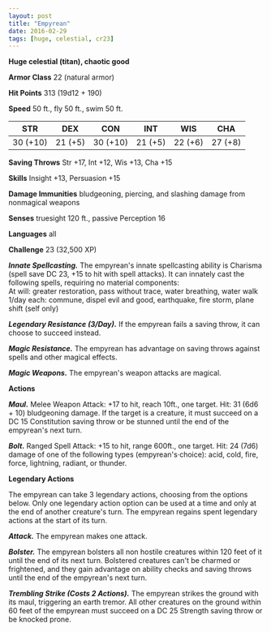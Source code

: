 ```yaml
---
layout: post
title: "Empyrean"
date: 2016-02-29
tags: [huge, celestial, cr23]
---
```


**Huge celestial (titan), chaotic good**

**Armor Class** 22 (natural armor)

**Hit Points** 313 (19d12 + 190)

**Speed** 50 ft., fly 50 ft., swim 50 ft.

|   STR   |   DEX   |   CON   |   INT   |   WIS   |   CHA   |
|:-----:|:-----:|:-----:|:-----:|:-----:|:-----:|
| 30 (+10) | 21 (+5) | 30 (+10) | 21 (+5) | 22 (+6) | 27 (+8) |

**Saving Throws** Str +17, Int +12, Wis +13, Cha +15

**Skills** Insight +13, Persuasion +15

**Damage Immunities** bludgeoning, piercing, and slashing damage from nonmagical weapons

**Senses** truesight 120 ft., passive Perception 16

**Languages** all

**Challenge** 23 (32,500 XP)

***Innate Spellcasting.*** The empyrean's innate spellcasting ability is Charisma (spell save DC 23, +15 to hit with spell attacks). It can innately cast the following spells, requiring no material components:  
At will: greater restoration, pass without trace, water breathing, water walk  
1/day each: commune, dispel evil and good, earthquake, fire storm, plane shift (self only)  

***Legendary Resistance (3/Day).*** If the empyrean fails a saving throw, it can choose to succeed instead.

***Magic Resistance.*** The empyrean has advantage on saving throws against spells and other magical effects.

***Magic Weapons.*** The empyrean's weapon attacks are magical.

**Actions** 

***Maul.*** Melee Weapon Attack: +17 to hit, reach 10ft., one target. Hit: 31 (6d6 + 10) bludgeoning damage. If the target is a creature, it must succeed on a DC 15 Constitution saving throw or be stunned until the end of the empyrean's next turn. 

***Bolt.*** Ranged Spell Attack: +15 to hit, range 600ft., one target. Hit: 24 (7d6) damage of one of the following types (empyrean's·choice): acid, cold, fire, force, lightning, radiant, or thunder.

**Legendary Actions**

The empyrean can take 3 legendary actions, choosing from the options below. Only one legendary action option can be used at a time and only at the end of another creature's turn. The empyrean regains spent legendary actions at the start of its turn.

***Attack.*** The empyrean makes one attack.

***Bolster.*** The empyrean bolsters all non hostile creatures within 120 feet of it until the end of its next turn. Bolstered creatures can't be charmed or frightened, and they gain advantage on ability checks and saving throws until the end of the empyrean's next turn.

***Trembling Strike (Costs 2 Actions).*** The empyrean strikes the ground with its maul, triggering an earth tremor. All other creatures on the ground within 60 feet of the empyrean
must succeed on a DC 25 Strength saving throw or be knocked prone.